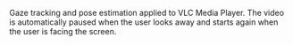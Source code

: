 Gaze tracking and pose estimation applied to VLC Media Player. The video is automatically paused when the user looks away and starts again when the  user is facing the screen.
